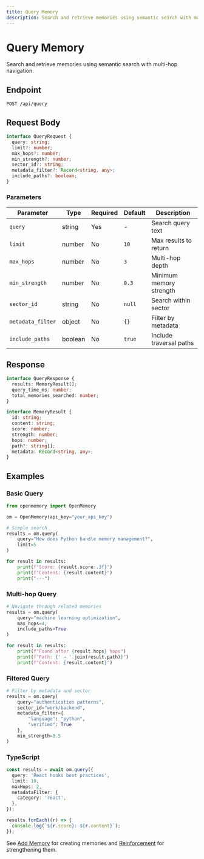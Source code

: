 ```yaml
---
title: Query Memory
description: Search and retrieve memories using semantic search with multi-hop navigation
---
```


# Query Memory

Search and retrieve memories using semantic search with multi-hop navigation.

## Endpoint

```
POST /api/query
```

## Request Body

```typescript
interface QueryRequest {
  query: string;
  limit?: number;
  max_hops?: number;
  min_strength?: number;
  sector_id?: string;
  metadata_filter?: Record<string, any>;
  include_paths?: boolean;
}
```

### Parameters

| Parameter         | Type    | Required | Default | Description             |
| ----------------- | ------- | -------- | ------- | ----------------------- |
| `query`           | string  | Yes      | -       | Search query text       |
| `limit`           | number  | No       | `10`    | Max results to return   |
| `max_hops`        | number  | No       | `3`     | Multi-hop depth         |
| `min_strength`    | number  | No       | `0.3`   | Minimum memory strength |
| `sector_id`       | string  | No       | `null`  | Search within sector    |
| `metadata_filter` | object  | No       | `{}`    | Filter by metadata      |
| `include_paths`   | boolean | No       | `true`  | Include traversal paths |

## Response

```typescript
interface QueryResponse {
  results: MemoryResult[];
  query_time_ms: number;
  total_memories_searched: number;
}

interface MemoryResult {
  id: string;
  content: string;
  score: number;
  strength: number;
  hops: number;
  path?: string[];
  metadata: Record<string, any>;
}
```

## Examples

### Basic Query

```python
from openmemory import OpenMemory

om = OpenMemory(api_key="your_api_key")

# Simple search
results = om.query(
    query="How does Python handle memory management?",
    limit=5
)

for result in results:
    print(f"Score: {result.score:.3f}")
    print(f"Content: {result.content}")
    print("---")
```

### Multi-hop Query

```python
# Navigate through related memories
results = om.query(
    query="machine learning optimization",
    max_hops=4,
    include_paths=True
)

for result in results:
    print(f"Found after {result.hops} hops")
    print(f"Path: {' → '.join(result.path)}")
    print(f"Content: {result.content}")
```

### Filtered Query

```python
# Filter by metadata and sector
results = om.query(
    query="authentication patterns",
    sector_id="work/backend",
    metadata_filter={
        "language": "python",
        "verified": True
    },
    min_strength=0.5
)
```

### TypeScript

```typescript
const results = await om.query({
  query: 'React hooks best practices',
  limit: 10,
  maxHops: 2,
  metadataFilter: {
    category: 'react',
  },
});

results.forEach((r) => {
  console.log(`${r.score}: ${r.content}`);
});
```

See [Add Memory](/docs/api/add-memory) for creating memories and [Reinforcement](/docs/api/reinforce) for strengthening them.
